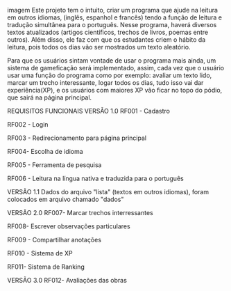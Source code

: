 imagem
Este projeto tem o intuito, criar um programa que ajude na leitura em outros idiomas, (inglês, espanhol e francês) tendo a função de leitura e tradução simultânea para o português. Nesse programa, haverá diversos textos atualizados (artigos científicos, trechos de livros, poemas entre outros). Além disso, ele faz com que os estudantes criem o hábito da leitura, pois todos os dias vão ser mostrados um texto aleatório.

Para que os usuários sintam vontade de usar o programa mais ainda, um sistema de gameficação será implementado, assim, cada vez que o usuário usar uma função do programa como por exemplo: avaliar um texto lido, marcar um trecho interessante, logar todos os dias, tudo isso vai dar experiência(XP), e os usuários com maiores XP vão ficar no topo do pódio, que sairá na página principal.

REQUISITOS FUNCIONAIS
VERSÃO 1.0
RF001 - Cadastro

RF002 - Login

RF003 - Redirecionamento para página principal

RF004- Escolha de idioma

RF005 - Ferramenta de pesquisa

RF006 - Leitura na língua nativa e traduzida para o português

VERSÃO 1.1
Dados do arquivo "lista" (textos em outros idiomas), foram colocados em arquivo chamado "dados"

VERSÃO 2.0
RF007- Marcar trechos interressantes

RF008- Escrever observações particulares

RF009 - Compartilhar anotações

RF010 - Sistema de XP

RF011- Sistema de Ranking

VERSÃO 3.0
RF012- Avaliações das obras
